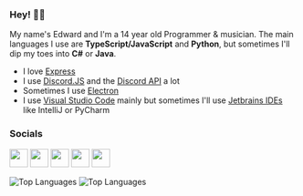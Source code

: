### Hey! 👋✨

My name's Edward and I'm a 14 year old Programmer & musician.
The main languages I use are **TypeScript/JavaScript** and **Python**, but sometimes I'll dip my toes into **C#** or **Java**.

- I love [Express](https://expressjs.com)
- I use [Discord.JS](https://discord.js.org) and the [Discord API](https://discord.com/developers/docs) a lot
- Sometimes I use [Electron](https://www.electronjs.org)
- I use [Visual Studio Code](https://code.visualstudio.com) mainly but sometimes I'll use [Jetbrains IDEs](https://www.jetbrains.com) like IntelliJ or PyCharm

### Socials

[<img src="https://simpleicons.org/icons/twitter.svg" width=32>](https://twitter.com/etstringy)
[<img src="https://simpleicons.org/icons/youtube.svg" width=32>](https://youtube.com/stringy)
[<img src="https://simpleicons.org/icons/reddit.svg" width=32>](https://reddit.com/u/stringy)
[<img src="https://simpleicons.org/icons/twitch.svg" width=32>](https://twitch.tv/etstringy)
[<img src="https://simpleicons.org/icons/discord.svg" width=32>](https://discord.gg/A8A52G2)

![Top Languages](https://github-readme-stats.vercel.app/api?username=etstringy&show_icons=true&locale=en&bg_color=90,be50f1,41a7e2&text_color=fff&title_color=fff&hide_border)
![Top Languages](https://github-readme-stats.vercel.app/api/top-langs?username=etstringy&show_icons=true&locale=en&layout=compact&bg_color=90,be50f1,41a7e2&text_color=fff&title_color=fff&hide_border)
